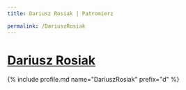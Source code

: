 ```yaml
---
title: Dariusz Rosiak | Patromierz

permalink: /DariuszRosiak
---
```


# [Dariusz Rosiak](https://patronite.pl/DariuszRosiak)

{% include profile.md name="DariuszRosiak" prefix="d" %}

